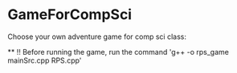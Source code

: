 # GameForCompSci
Choose your own adventure game for comp sci class:

** !! Before running the game, run the command 'g++ -o rps_game mainSrc.cpp RPS.cpp'

